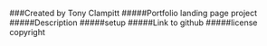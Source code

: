 ###Created by Tony Clampitt
#####Portfolio landing page project
#####Description
#####setup
#####Link to github
#####license copyright